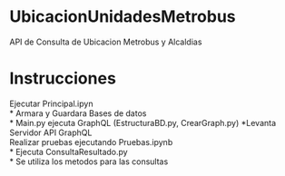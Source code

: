 # UbicacionUnidadesMetrobus
 API de Consulta de Ubicacion Metrobus y Alcaldias

 # Instrucciones
 Ejecutar Principal.ipyn  
    * Armara y Guardara Bases de datos  
    * Main.py ejecuta GraphQL (EstructuraBD.py, CrearGraph.py)
         *Levanta Servidor API GraphQL  
Realizar pruebas ejecutando Pruebas.ipynb  
    * Ejecuta ConsultaResultado.py  
    * Se utiliza los metodos para las consultas  
